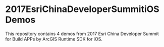 # 2017EsriChinaDeveloperSummitiOSDemos

This repository contains 4 demos from 2017 Esri China Developer Summit for Build APPs by ArcGIS Runtime SDK for iOS.
